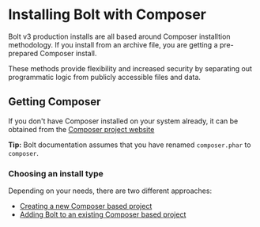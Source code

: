 Installing Bolt with Composer
=============================

Bolt v3 production installs are all based around Composer installtion
methodology. If you install from an archive file, you are getting a pre-prepared
Composer install.

These methods provide flexibility and increased security by separating out
programmatic logic from publicly accessible files and data.

Getting Composer
----------------

If you don't have Composer installed on your system already, it can be obtained
from the [Composer project website](https://getcomposer.org/download/)

<p class="tip"><strong>Tip:</strong> Bolt documentation assumes that you have
renamed <code>composer.phar</code> to <code>composer</code>.</p>

### Choosing an install type

Depending on your needs, there are two different approaches:
  * [Creating a new Composer based project](composer/creating-a-new-project)
  * [Adding Bolt to an existing Composer based project](composer/adding-to-an-existing-project)


